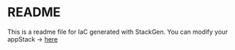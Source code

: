 # README
This is a readme file for IaC generated with StackGen.
You can modify your appStack -> [here](http://main.dev.stackgen.com/appstacks/9d2cf74d-f94b-4b9d-ba87-04e42ea9a0b2)
